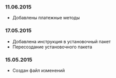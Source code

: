 ### 11.06.2015
* Добавлены платежные методы

### 17.05.2015
* Добавлена инструкция в установочный пакет
* Пересоздание установочного пакета

### 15.05.2015
* Создан файл изменений

